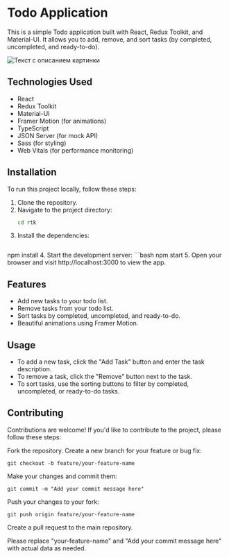 # Todo Application

This is a simple Todo application built with React, Redux Toolkit, and Material-UI. It allows you to add, remove, and sort tasks (by completed, uncompleted, and ready-to-do).



<image src="/public/todoapp.png" alt="Текст с описанием картинки">

## Technologies Used

- React
- Redux Toolkit
- Material-UI
- Framer Motion (for animations)
- TypeScript
- JSON Server (for mock API)
- Sass (for styling)
- Web Vitals (for performance monitoring)

## Installation

To run this project locally, follow these steps:

1. Clone the repository.
2. Navigate to the project directory:
   ```bash
   cd rtk
3. Install the dependencies:
   ```bash
  npm install
4. Start the development server:
    ```bash
    npm start
5.  Open your browser and visit http://localhost:3000 to view the app. 

## Features
- Add new tasks to your todo list.
- Remove tasks from your todo list.
- Sort tasks by completed, uncompleted, and ready-to-do.
- Beautiful animations using Framer Motion.
## Usage
- To add a new task, click the "Add Task" button and enter the task description.
- To remove a task, click the "Remove" button next to the task.
- To sort tasks, use the sorting buttons to filter by completed, uncompleted, or ready-to-do tasks.

## Contributing
Contributions are welcome! If you'd like to contribute to the project, please follow these steps:

Fork the repository.
Create a new branch for your feature or bug fix:


    git checkout -b feature/your-feature-name
    
Make your changes and commit them:

    git commit -m "Add your commit message here"
Push your changes to your fork:

    git push origin feature/your-feature-name

Create a pull request to the main repository.

Please replace "your-feature-name" and "Add your commit message here" with actual data as needed.
